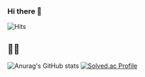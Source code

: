 <!--![header](https://capsule-render.vercel.app/api?type=waving&color=auto&height=200&section=header&text=How%20Hard%20Can%20It%20Be!&fontSize=40&animation=fadeIn1.2s)-->

### Hi there 👋
![Hits](https://hits.seeyoufarm.com/api/count/incr/badge.svg?url=https%3A%2F%2Fgithub.com%2FcodingBambi%2Fhit-counter&count_bg=%23575757&title_bg=%23C2C2C2&icon=github.svg&icon_color=%23515151&title=hits&edge_flat=false)

##  💖✨
![Anurag's GitHub stats](https://github-readme-stats.vercel.app/api?username=codingBambi&show_icons=true&theme=graywhite) 
[![Solved.ac Profile](http://mazassumnida.wtf/api/v2/generate_badge?boj=codingbambi)](https://solved.ac/codingbambi/)

<!--![Footer](https://capsule-render.vercel.app/api?type=waving&color=auto&height=200&section=footer)-->


<!--
**codingBambi/codingBambi** is a  _special_ ✨ repository because its `README.md` (this file) appears on your GitHub profile.

Here are some ideas to get you started:

- 🔭 I’m currently working on ...
- 🌱 I’m currently learning ...
- 👯 I’m looking to collaborate on ...
- 🤔 I’m looking for help with ...
- 💬 Ask me about ...
- 📫 How to reach me: ...
- 😄 Pronouns: ...
- ⚡ Fun fact: ...
-->

